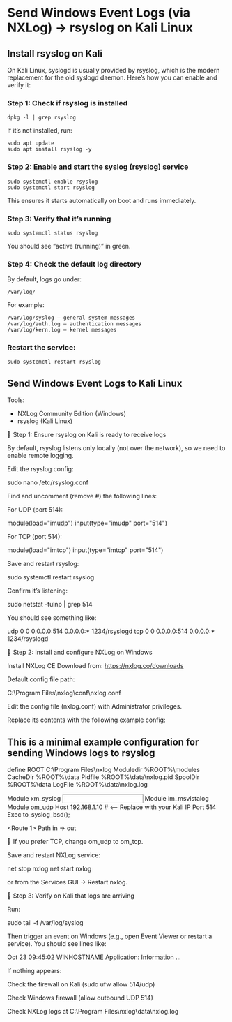 # Send Windows Event Logs (via NXLog) → rsyslog on Kali Linux

## Install rsyslog on Kali

On Kali Linux, syslogd is usually provided by rsyslog, which is the modern replacement for the old syslogd daemon.
Here’s how you can enable and verify it:

### Step 1: Check if rsyslog is installed
```
dpkg -l | grep rsyslog
```

If it’s not installed, run:
```
sudo apt update
sudo apt install rsyslog -y
```
### Step 2: Enable and start the syslog (rsyslog) service
```
sudo systemctl enable rsyslog
sudo systemctl start rsyslog
```

This ensures it starts automatically on boot and runs immediately.

### Step 3: Verify that it’s running
```
sudo systemctl status rsyslog
```

You should see “active (running)” in green.

### Step 4: Check the default log directory

By default, logs go under:
```
/var/log/
```

For example:
```
/var/log/syslog — general system messages
/var/log/auth.log — authentication messages
/var/log/kern.log — kernel messages
```


### Restart the service:
```
sudo systemctl restart rsyslog
```

## Send Windows Event Logs to Kali Linux

Tools:
- NXLog Community Edition (Windows)
- rsyslog (Kali Linux)

🧩 Step 1: Ensure rsyslog on Kali is ready to receive logs

By default, rsyslog listens only locally (not over the network), so we need to enable remote logging.

Edit the rsyslog config:

sudo nano /etc/rsyslog.conf


Find and uncomment (remove #) the following lines:

For UDP (port 514):

module(load="imudp")
input(type="imudp" port="514")


For TCP (port 514):

module(load="imtcp")
input(type="imtcp" port="514")


Save and restart rsyslog:

sudo systemctl restart rsyslog


Confirm it’s listening:

sudo netstat -tulnp | grep 514


You should see something like:

udp   0   0 0.0.0.0:514   0.0.0.0:*   1234/rsyslogd
tcp   0   0 0.0.0.0:514   0.0.0.0:*   1234/rsyslogd

🧩 Step 2: Install and configure NXLog on Windows

Install NXLog CE
Download from: https://nxlog.co/downloads

Default config file path:

C:\Program Files\nxlog\conf\nxlog.conf


Edit the config file (nxlog.conf) with Administrator privileges.

Replace its contents with the following example config:

## This is a minimal example configuration for sending Windows logs to rsyslog

define ROOT C:\Program Files\nxlog
Moduledir %ROOT%\modules
CacheDir %ROOT%\data
Pidfile %ROOT%\data\nxlog.pid
SpoolDir %ROOT%\data
LogFile %ROOT%\data\nxlog.log

<Extension _syslog>
    Module      xm_syslog
</Extension>

<Input in>
    Module      im_msvistalog
</Input>

<Output out>
    Module      om_udp
    Host        192.168.1.10        # <-- Replace with your Kali IP
    Port        514
    Exec        to_syslog_bsd();
</Output>

<Route 1>
    Path        in => out
</Route>


🔹 If you prefer TCP, change om_udp to om_tcp.

Save and restart NXLog service:

net stop nxlog
net start nxlog


or from the Services GUI → Restart nxlog.

🧩 Step 3: Verify on Kali that logs are arriving

Run:

sudo tail -f /var/log/syslog


Then trigger an event on Windows (e.g., open Event Viewer or restart a service).
You should see lines like:

Oct 23 09:45:02 WINHOSTNAME Application: Information ... 


If nothing appears:

Check the firewall on Kali (sudo ufw allow 514/udp)

Check Windows firewall (allow outbound UDP 514)

Check NXLog logs at C:\Program Files\nxlog\data\nxlog.log
